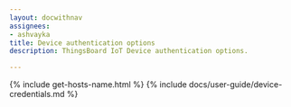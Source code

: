 ```yaml
---
layout: docwithnav
assignees:
- ashvayka
title: Device authentication options
description: ThingsBoard IoT Device authentication options.

---
```


{% include get-hosts-name.html %}
{% include docs/user-guide/device-credentials.md %}